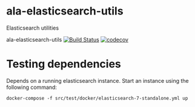 # ala-elasticsearch-utils

Elasticsearch utilities

ala-elasticsearch-utils [![Build Status](https://travis-ci.com/AtlasOfLivingAustralia/ala-elasticsearch-utils.svg?branch=master)](https://travis-ci.com/AtlasOfLivingAustralia/ala-elasticsearch-utils) [![codecov](https://codecov.io/gh/AtlasOfLivingAustralia/ala-elasticsearch-utils/branch/main/graph/badge.svg?token=DSVGC6T0RP)](https://codecov.io/gh/AtlasOfLivingAustralia/ala-elasticsearch-utils)

# Testing dependencies

Depends on a running elasticsearch instance. Start an instance using the following command:

```
docker-compose -f src/test/docker/elasticsearch-7-standalone.yml up
```
